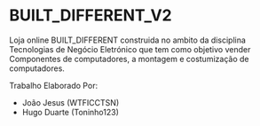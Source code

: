 # BUILT_DIFFERENT_V2

Loja online BUILT_DIFFERENT construida no ambito da disciplina Tecnologias de Negócio Eletrónico que tem como objetivo vender Componentes de computadores, a montagem e costumização de computadores.

Trabalho Elaborado Por:
* João Jesus (WTFICCTSN)
* Hugo Duarte (Toninho123)

